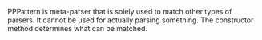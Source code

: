PPPattern is meta-parser that is solely used to match other types of parsers. It cannot be used for actually parsing something. The constructor method determines what can be matched.